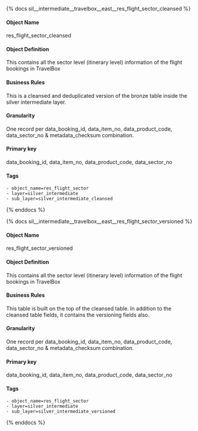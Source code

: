 {% docs sil__intermediate__travelbox__east__res_flight_sector_cleansed %}

#### Object Name
res_flight_sector_cleansed

#### Object Definition
This contains all the sector level (itinerary level) information of the flight bookings in TravelBox

#### Business Rules
This is a cleansed and deduplicated version of the bronze table inside the silver intermediate layer.

#### Granularity
One record per data_booking_id, data_item_no, data_product_code, data_sector_no & metadata_checksum combination.

#### Primary key
data_booking_id, data_item_no, data_product_code, data_sector_no

#### Tags
    - object_name=res_flight_sector
    - layer=silver_intermediate
    - sub_layer=silver_intermediate_cleansed

{% enddocs %}

{% docs sil__intermediate__travelbox__east__res_flight_sector_versioned %}

#### Object Name
res_flight_sector_versioned

#### Object Definition
This contains all the sector level (itinerary level) information of the flight bookings in TravelBox

#### Business Rules
This table is built on the top of the cleansed table. In addition to the cleansed table fields, it contains the versioning fields also.

#### Granularity
One record per data_booking_id, data_item_no, data_product_code, data_sector_no & metadata_checksum combination.

#### Primary key
data_booking_id, data_item_no, data_product_code, data_sector_no

#### Tags
    - object_name=res_flight_sector
    - layer=silver_intermediate
    - sub_layer=silver_intermediate_versioned

{% enddocs %}